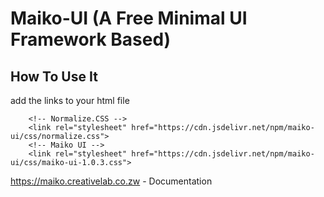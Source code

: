 # Maiko-UI (A Free Minimal UI Framework Based)

## How To Use It

add the links to your html file

``` 
    <!-- Normalize.CSS -->
    <link rel="stylesheet" href="https://cdn.jsdelivr.net/npm/maiko-ui/css/normalize.css">
    <!-- Maiko UI -->
    <link rel="stylesheet" href="https://cdn.jsdelivr.net/npm/maiko-ui/css/maiko-ui-1.0.3.css">

```

https://maiko.creativelab.co.zw - Documentation
